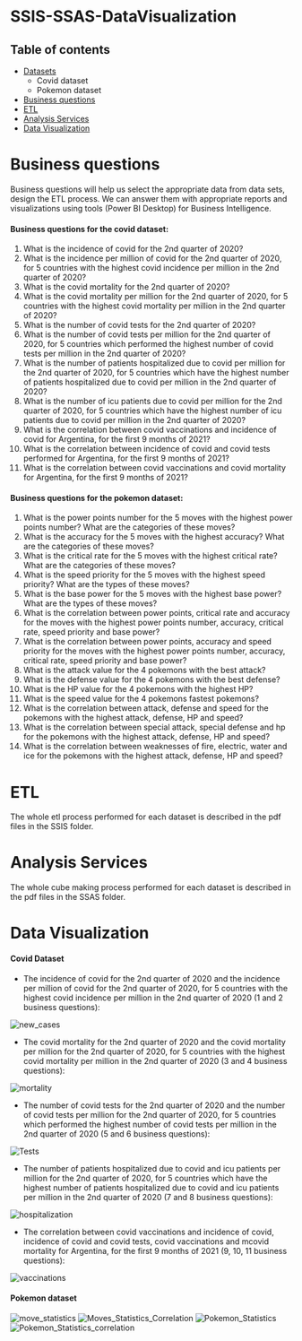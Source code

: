 # SSIS-SSAS-DataVisualization
## Table of contents
* [Datasets](#datasets)
  * Covid dataset
  * Pokemon dataset
* [Business questions](#BQ)
* [ETL](#SSIS)
* [Analysis Services](#SSAS)
* [Data Visualization](#DS)


# Business questions
Business questions will help us select the appropriate data from data sets, design the ETL process. We can answer them with appropriate reports and visualizations using tools (Power BI Desktop) for Business Intelligence. 

#### Business questions for the covid dataset:
1. What is the incidence of covid for the 2nd quarter of 2020?
2. What is the incidence per million of covid for the 2nd quarter of 2020, for 5 countries with the highest covid incidence per million in the 2nd quarter of 2020?
3. What is the covid mortality for the 2nd quarter of 2020?
4. What is the covid mortality per million for the 2nd quarter of 2020, for 5 countries with the highest covid mortality per million in the 2nd quarter of 2020?
5. What is the number of covid tests for the 2nd quarter of 2020?
6. What is the number of covid tests per million for the 2nd quarter of 2020, for 5 countries which performed the highest number of covid tests per million in the 2nd quarter of 2020?
7. What is the number of patients hospitalized due to covid per million for the 2nd quarter of 2020, for 5 countries which have the highest number of patients hospitalized due to covid per million in the 2nd quarter of 2020?
8. What is the number of icu patients due to covid per million for the 2nd quarter of 2020, for 5 countries which have the highest number of icu patients due to covid per million in the 2nd quarter of 2020?
9. What is the correlation between covid vaccinations and incidence of covid for Argentina, for the first 9 months of 2021?
10. What is the correlation between incidence of covid and covid tests performed for Argentina, for the first 9 months of 2021?
11. What is the correlation between covid vaccinations and covid mortality for Argentina, for the first 9 months of 2021?
#### Business questions for the pokemon dataset:
1. What is the power points number for the 5 moves with the highest power points number? What are the categories of these moves?
2. What is the accuracy for the 5 moves with the highest accuracy? What are the categories of these moves?
3. What is the critical rate for the 5 moves with the highest critical rate? What are the categories of these moves?
4. What is the speed priority for the 5 moves with the highest speed priority? What are the types of these moves?
5. What is the base power for the 5 moves with the highest base power? What are the types of these moves?
6. What is the correlation between power points, critical rate and accuracy for the moves with the highest power points number, accuracy, critical rate, speed priority and base power?
7. What is the correlation between power points, accuracy and speed priority for the moves with the highest power points number, accuracy, critical rate, speed priority and base power?
8. What is the attack value for the 4 pokemons with the best attack?
9. What is the defense value for the 4 pokemons with the best defense?
10. What is the HP value for the 4 pokemons with the highest HP?
11. What is the speed value for the 4 pokemons fastest pokemons?
12. What is the correlation between attack, defense and speed for the pokemons with the highest attack, defense, HP and speed?
13. What is the correlation between special attack, special defense and hp for the pokemons with the highest attack, defense, HP and speed?
14. What is the correlation between weaknesses of fire, electric, water and ice for the pokemons with the highest attack, defense, HP and speed?
# ETL
The whole etl process performed for each dataset is described in the pdf files in the SSIS folder.
# Analysis Services
The whole cube making process performed for each dataset is described in the pdf files in the SSAS folder.
# Data Visualization
#### Covid Dataset
* The incidence of covid for the 2nd quarter of 2020 and the incidence per million of covid for the 2nd quarter of 2020, for 5 countries with the highest covid incidence per million in the 2nd quarter of 2020 (1 and 2 business questions): 

![new_cases](https://user-images.githubusercontent.com/44844566/217676401-19ee6301-bdb7-4613-af49-ad57aa0c10bc.PNG)

* The covid mortality for the 2nd quarter of 2020 and the covid mortality per million for the 2nd quarter of 2020, for 5 countries with the highest covid mortality per million in the 2nd quarter of 2020 (3 and 4 business questions):

![mortality](https://user-images.githubusercontent.com/44844566/217676413-a67d8119-82da-41bd-9947-91e825b4fdf0.PNG)

* The number of covid tests for the 2nd quarter of 2020 and the number of covid tests per million for the 2nd quarter of 2020, for 5 countries which performed the highest number of covid tests per million in the 2nd quarter of 2020 (5 and 6 business questions):

![Tests](https://user-images.githubusercontent.com/44844566/217676390-d35a3588-2dd8-4bdf-9ca6-c2b1d79f4ecb.PNG)

* The number of patients hospitalized due to covid and icu patients per million for the 2nd quarter of 2020, for 5 countries which have the highest number of patients hospitalized due to covid and icu patients per million in the 2nd quarter of 2020 (7 and 8 business questions):

![hospitalization](https://user-images.githubusercontent.com/44844566/217676419-1e834142-a998-4ce8-a6b8-043d0d717acc.PNG)

* The correlation between covid vaccinations and incidence of covid, incidence of covid and covid tests, covid vaccinations and mcovid mortality for Argentina, for the first 9 months of 2021 (9, 10, 11 business questions):

![vaccinations](https://user-images.githubusercontent.com/44844566/217676363-83f39c86-26ba-416c-96f9-5107734e94fe.PNG)

#### Pokemon dataset

![move_statistics](https://user-images.githubusercontent.com/44844566/217677006-9ee144a3-04cc-43f6-9aaf-566a782a98ce.PNG)
![Moves_Statistics_Correlation](https://user-images.githubusercontent.com/44844566/217677008-b87affe8-5f07-4a15-843b-f043936338dd.PNG)
![Pokemon_Statistics](https://user-images.githubusercontent.com/44844566/217677009-8ed53b76-28b7-4245-9cca-7e86701c9823.PNG)
![Pokemon_Statistics_correlation](https://user-images.githubusercontent.com/44844566/217677010-53fd21ba-9a3c-43c3-9d1d-aa03bca55f91.PNG)
